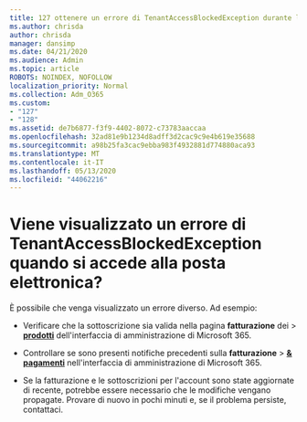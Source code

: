 ```yaml
---
title: 127 ottenere un errore di TenantAccessBlockedException durante l'accesso alla posta elettronica?
ms.author: chrisda
author: chrisda
manager: dansimp
ms.date: 04/21/2020
ms.audience: Admin
ms.topic: article
ROBOTS: NOINDEX, NOFOLLOW
localization_priority: Normal
ms.collection: Adm_O365
ms.custom:
- "127"
- "128"
ms.assetid: de7b6877-f3f9-4402-8072-c73783aaccaa
ms.openlocfilehash: 32ad81e9b1234d8adff3d2cac9c9e4b619e35688
ms.sourcegitcommit: a98b25fa3cac9ebba983f4932881d774880aca93
ms.translationtype: MT
ms.contentlocale: it-IT
ms.lasthandoff: 05/13/2020
ms.locfileid: "44062216"
---
```

# <a name="getting-a-tenantaccessblockedexception-error-when-accessing-email"></a>Viene visualizzato un errore di TenantAccessBlockedException quando si accede alla posta elettronica?

È possibile che venga visualizzato un errore diverso. Ad esempio:

- Verificare che la sottoscrizione sia valida nella pagina **fatturazione** dei \> **[prodotti](https://portal.office.com/adminportal/home#/subscriptions)** dell'interfaccia di amministrazione di Microsoft 365.

- Controllare se sono presenti notifiche precedenti sulla **fatturazione** \> **[& pagamenti](https://portal.office.com/adminportal/home#/billoverview)** nell'interfaccia di amministrazione di Microsoft 365.

- Se la fatturazione e le sottoscrizioni per l'account sono state aggiornate di recente, potrebbe essere necessario che le modifiche vengano propagate. Provare di nuovo in pochi minuti e, se il problema persiste, contattaci.
